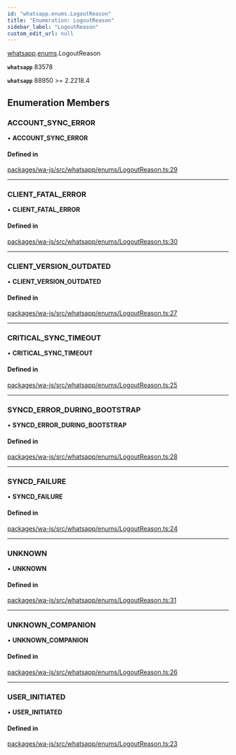 ```yaml
---
id: "whatsapp.enums.LogoutReason"
title: "Enumeration: LogoutReason"
sidebar_label: "LogoutReason"
custom_edit_url: null
---
```


[whatsapp](../namespaces/whatsapp.md).[enums](../namespaces/whatsapp.enums.md).LogoutReason

**`whatsapp`** 83578

**`whatsapp`** 88950 >= 2.2218.4

## Enumeration Members

### ACCOUNT\_SYNC\_ERROR

• **ACCOUNT\_SYNC\_ERROR**

#### Defined in

[packages/wa-js/src/whatsapp/enums/LogoutReason.ts:29](https://github.com/wppconnect-team/wa-js/blob/main/src/whatsapp/enums/LogoutReason.ts#L29)

___

### CLIENT\_FATAL\_ERROR

• **CLIENT\_FATAL\_ERROR**

#### Defined in

[packages/wa-js/src/whatsapp/enums/LogoutReason.ts:30](https://github.com/wppconnect-team/wa-js/blob/main/src/whatsapp/enums/LogoutReason.ts#L30)

___

### CLIENT\_VERSION\_OUTDATED

• **CLIENT\_VERSION\_OUTDATED**

#### Defined in

[packages/wa-js/src/whatsapp/enums/LogoutReason.ts:27](https://github.com/wppconnect-team/wa-js/blob/main/src/whatsapp/enums/LogoutReason.ts#L27)

___

### CRITICAL\_SYNC\_TIMEOUT

• **CRITICAL\_SYNC\_TIMEOUT**

#### Defined in

[packages/wa-js/src/whatsapp/enums/LogoutReason.ts:25](https://github.com/wppconnect-team/wa-js/blob/main/src/whatsapp/enums/LogoutReason.ts#L25)

___

### SYNCD\_ERROR\_DURING\_BOOTSTRAP

• **SYNCD\_ERROR\_DURING\_BOOTSTRAP**

#### Defined in

[packages/wa-js/src/whatsapp/enums/LogoutReason.ts:28](https://github.com/wppconnect-team/wa-js/blob/main/src/whatsapp/enums/LogoutReason.ts#L28)

___

### SYNCD\_FAILURE

• **SYNCD\_FAILURE**

#### Defined in

[packages/wa-js/src/whatsapp/enums/LogoutReason.ts:24](https://github.com/wppconnect-team/wa-js/blob/main/src/whatsapp/enums/LogoutReason.ts#L24)

___

### UNKNOWN

• **UNKNOWN**

#### Defined in

[packages/wa-js/src/whatsapp/enums/LogoutReason.ts:31](https://github.com/wppconnect-team/wa-js/blob/main/src/whatsapp/enums/LogoutReason.ts#L31)

___

### UNKNOWN\_COMPANION

• **UNKNOWN\_COMPANION**

#### Defined in

[packages/wa-js/src/whatsapp/enums/LogoutReason.ts:26](https://github.com/wppconnect-team/wa-js/blob/main/src/whatsapp/enums/LogoutReason.ts#L26)

___

### USER\_INITIATED

• **USER\_INITIATED**

#### Defined in

[packages/wa-js/src/whatsapp/enums/LogoutReason.ts:23](https://github.com/wppconnect-team/wa-js/blob/main/src/whatsapp/enums/LogoutReason.ts#L23)
